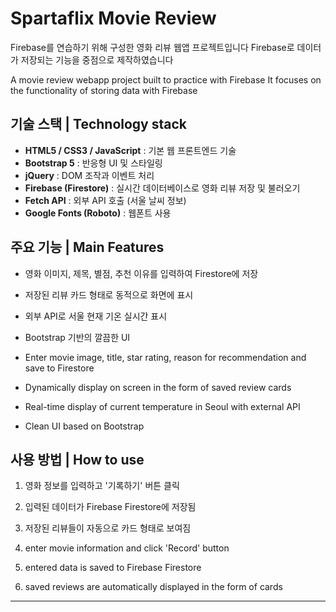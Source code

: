 # Spartaflix Movie Review

Firebase를 연습하기 위해 구성한 영화 리뷰 웹앱 프로젝트입니다
Firebase로 데이터가 저장되는 기능을 중점으로 제작하였습니다

A movie review webapp project built to practice with Firebase
It focuses on the functionality of storing data with Firebase


## 기술 스택 | Technology stack

- **HTML5 / CSS3 / JavaScript** : 기본 웹 프론트엔드 기술  
- **Bootstrap 5** : 반응형 UI 및 스타일링  
- **jQuery** : DOM 조작과 이벤트 처리  
- **Firebase (Firestore)** : 실시간 데이터베이스로 영화 리뷰 저장 및 불러오기  
- **Fetch API** : 외부 API 호출 (서울 날씨 정보)  
- **Google Fonts (Roboto)** : 웹폰트 사용  


## 주요 기능 | Main Features

- 영화 이미지, 제목, 별점, 추천 이유를 입력하여 Firestore에 저장  
- 저장된 리뷰 카드 형태로 동적으로 화면에 표시  
- 외부 API로 서울 현재 기온 실시간 표시  
- Bootstrap 기반의 깔끔한 UI

- Enter movie image, title, star rating, reason for recommendation and save to Firestore  
- Dynamically display on screen in the form of saved review cards  
- Real-time display of current temperature in Seoul with external API  
- Clean UI based on Bootstrap  


## 사용 방법 | How to use

1. 영화 정보를 입력하고 '기록하기' 버튼 클릭  
2. 입력된 데이터가 Firebase Firestore에 저장됨  
3. 저장된 리뷰들이 자동으로 카드 형태로 보여짐

1. enter movie information and click 'Record' button  
2. entered data is saved to Firebase Firestore  
3. saved reviews are automatically displayed in the form of cards  

---

